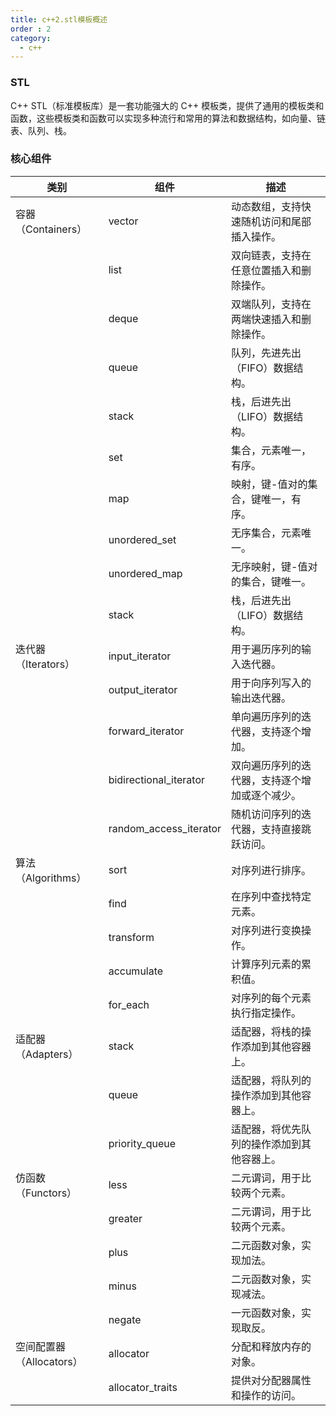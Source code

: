 ```yaml
---
title: c++2.stl模板概述
order : 2
category:
  - c++
---
```


### STL

<ChatMessage avatar="../../../assets/emoji/hx.png" :avatarWidth="40">
C++ STL（标准模板库）是一套功能强大的 C++ 模板类，提供了通用的模板类和函数，这些模板类和函数可以实现多种流行和常用的算法和数据结构，如向量、链表、队列、栈。
</ChatMessage>

### 核心组件

| 类别                | 组件                     | 描述                      |
|-------------------|------------------------|-------------------------|
| 容器（Containers）    | vector                 | 动态数组，支持快速随机访问和尾部插入操作。   |
|                   | list                   | 双向链表，支持在任意位置插入和删除操作。    |
|                   | deque                  | 双端队列，支持在两端快速插入和删除操作。    |
|                   | queue                  | 队列，先进先出（FIFO）数据结构。      |
|                   | stack                  | 栈，后进先出（LIFO）数据结构。       |
|                   | set                    | 集合，元素唯一，有序。             |
|                   | map                    | 映射，键-值对的集合，键唯一，有序。      |
|                   | unordered_set          | 无序集合，元素唯一。              |
|                   | unordered_map          | 无序映射，键-值对的集合，键唯一。       |
|                   | stack                  | 栈，后进先出（LIFO）数据结构。       |
| 迭代器（Iterators）    | input_iterator         | 用于遍历序列的输入迭代器。           |
|                   | output_iterator        | 用于向序列写入的输出迭代器。          |
|                   | forward_iterator       | 单向遍历序列的迭代器，支持逐个增加。      |
|                   | bidirectional_iterator | 双向遍历序列的迭代器，支持逐个增加或逐个减少。 |
|                   | random_access_iterator | 随机访问序列的迭代器，支持直接跳跃访问。    |
| 算法（Algorithms）    | sort                   | 对序列进行排序。                |
|                   | find                   | 在序列中查找特定元素。             |
|                   | transform              | 对序列进行变换操作。              |
|                   | accumulate             | 计算序列元素的累积值。             |
|                   | for_each               | 对序列的每个元素执行指定操作。         |
| 适配器（Adapters）     | stack                  | 适配器，将栈的操作添加到其他容器上。      |
|                   | queue                  | 适配器，将队列的操作添加到其他容器上。     |
|                   | priority_queue         | 适配器，将优先队列的操作添加到其他容器上。   |
| 仿函数（Functors）     | less                   | 二元谓词，用于比较两个元素。          |
|                   | greater                | 二元谓词，用于比较两个元素。          |
|                   | plus                   | 二元函数对象，实现加法。            |
|                   | minus                  | 二元函数对象，实现减法。            |
|                   | negate                 | 一元函数对象，实现取反。            |
| 空间配置器（Allocators） | allocator              | 分配和释放内存的对象。             |
|                   | allocator_traits       | 提供对分配器属性和操作的访问。         |
